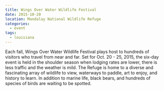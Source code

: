 ```yaml
---
title: Wings Over Water Wildlife Festival
date: 2015-10-20
location: Mandalay National Wildlife Refuge
categories:
  - event
tags:
  - louisiana
---
```

Each fall, Wings Over Water Wildlife Festival plays host to hundreds of visitors who travel from near and far. Set for Oct. 20 - 25, 2015, the six-day event is held in the shoulder season when lodging rates are lower, there is less traffic and the weather is mild. The Refuge is home to a diverse and fascinating array of wildlife to view, waterways to paddle, art to enjoy, and history to learn. In addition to marine life, black bears, and hundreds of species of birds are waiting to be spotted.